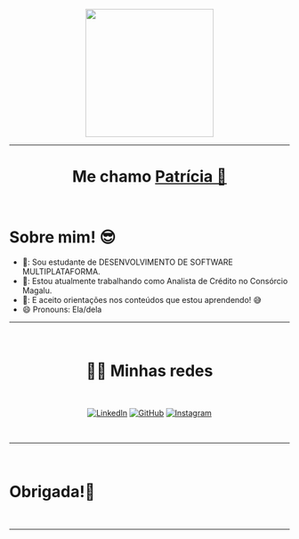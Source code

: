 <p align="center">
  <img src="https://miro.medium.com/max/2048/1*OohqW5DGh9CQS4hLY5FXzA.png" height="230"/>
</p>
<hr>
<h1 align="center">Me chamo <a href="https://github.com/poxapath">Patrícia 👋<a></h1>

<Br>
<h1>Sobre mim! 😎</h1>

- 🏫: Sou estudante de DESENVOLVIMENTO DE SOFTWARE MULTIPLATAFORMA. <br>
- 🔭: Estou atualmente trabalhando como Analista de Crédito no Consórcio Magalu.<br>
- 🤔: E aceito orientações nos conteúdos que estou aprendendo! 😅<br>
- 😄  Pronouns: Ela/dela

<hr>
<Br>
<h1 align="center">🙋‍♀️ Minhas redes</h1>
<Br>
<p align="center">
  <a href="https://www.linkedin.com/in/patr%C3%ADcia-nogueira-dias-736146112/"><img src="https://img.icons8.com/bubbles/50/000000/linkedin.png" alt="LinkedIn"/></a>
	<a href="https://github.com/poxapath"><img src="https://img.icons8.com/bubbles/50/000000/github.png" alt="GitHub"/></a>
	<a href="https://www.instagram.com/poxapath/"><img src="https://img.icons8.com/bubbles/50/000000/instagram.png" alt="Instagram"/></a>
	
</p>  
<Br>
<hr>
<Br>
  <h1> Obrigada!💃  </h1>
<Br>

------
  
